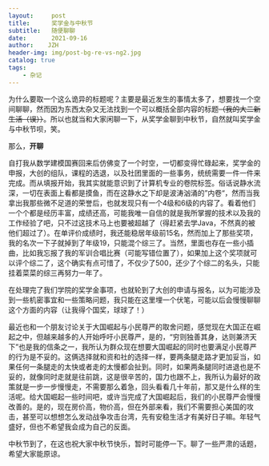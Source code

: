 ```yaml
---
layout:     post
title:      奖学金与中秋节
subtitle:   随便聊聊
date:       2021-09-16
author:    JZH
header-img: img/post-bg-re-vs-ng2.jpg
catalog: true
tags:
    - 杂记
---
```


为什么要取一个这么诡异的标题呢？主要是最近发生的事情太多了，想要找一个空间聊聊，然而因为东西太杂又无法找到一个可以概括全部内容的标题~~（我的大二新生活（误））~~。所以也就当和大家闲聊一下，从奖学金聊到中秋节，自然就叫奖学金与中秋节呗，笑。

那么，**开聊**

自打我从数学建模国赛回来后仿佛变了一个时空，一切都变得忙碌起来，奖学金的申报，大创的组队，课程的选退，以及社团里面的一些事务，统统需要一件一件来完成。而从填报开始，我其实就能意识到了计算机专业的卷院标签。俗话说静水流深，一切在表面上看都是摸鱼，而在这静水之下却是波涛汹涌的”内卷“，然而当我拿出我那些微不足道的荣誉后，也就发现只有一个4级和6级的内容了。看着他们一个个都是经历丰富，成绩还高，可能我唯一自信的就是我所掌握的技术以及我的工作经验了吧，只不过这技术马上也要被超越了（得赶紧去学Java，不然真的被他们超过了）。在单评价成绩时，我还能稳居年级前15名，然而加上了那些奖项，我的名次一下子就掉到了年级19，只能混个综三了。当然，里面也存在一些小插曲，比如我忘报了我的军训合唱比赛（可能写错位置了），如果加上这个奖项就可以评个综二了，这个确实有点可惜了，不仅少了500，还少了个综二的名头，只能挂着菜菜的综三再努力一年了。

在处理完了我们学院的奖学金事项，也就轮到了大创的申请与报名，以为可能涉及到一些机密事宜和一些策略问题，我只能在这里埋一个伏笔，可能以后会慢慢聊聊这个方面的内容（让我得个国奖，球球了！）

最近也和一个朋友讨论关于大国崛起与小民尊严的取舍问题，感觉现在大国正在崛起之中，但越来越多的人开始呼吁小民尊严，是的，“穷则独善其身，达则兼济天下”也是我的信条之一，我所认为群众现在想要大国崛起的同时也要满足小民尊严的行为是不妥的。这俩选择就和资和社的选择一样，要两条腿走路才更加妥当，如果任何一条腿走的太快或者走的太慢都会扯到。同时，如果两条腿同时进退也是不妥的，就像同时走就是往前跳，这是很辛苦的，国力也跟不上，我所认为最好的政策就是一步一步慢慢走，不需要那么着急，回头看看几十年前，那又是什么样的生活呢。给大国崛起一些时间吧，或许当完成了大国崛起后，我们的小民尊严会慢慢改善的。是的，现在房价高，物价高，但在外部来看，我们不需要担心美国的攻击，甚至可以想想怎么发动战争攻击台湾，先有安稳生活才有美好日子嘛。年轻气盛好，但也不希望我会成为自己的反面。

中秋节到了，在这也祝大家中秋节快乐，暂时可能停一下。聊了一些严肃的话题，希望大家能原谅。
